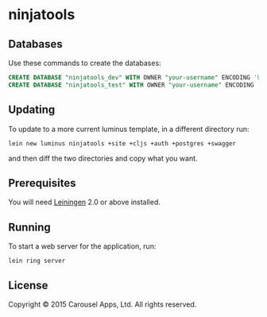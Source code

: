 # ninjatools

## Databases

Use these commands to create the databases:

```sql
CREATE DATABASE "ninjatools_dev" WITH OWNER "your-username" ENCODING 'UTF8';
CREATE DATABASE "ninjatools_test" WITH OWNER "your-username" ENCODING 'UTF8';
```

## Updating

To update to a more current luminus template, in a different directory run:

```
lein new luminus ninjatools +site +cljs +auth +postgres +swagger
```

and then diff the two directories and copy what you want.

## Prerequisites

You will need [Leiningen][1] 2.0 or above installed.

[1]: https://github.com/technomancy/leiningen

## Running

To start a web server for the application, run:

    lein ring server

## License

Copyright © 2015 Carousel Apps, Ltd. All rights reserved.